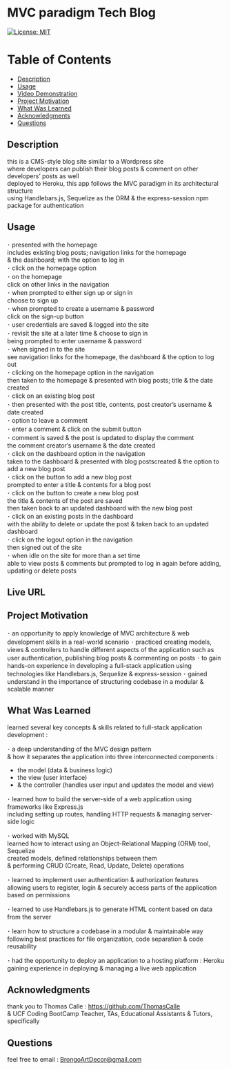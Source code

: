   # MVC paradigm Tech Blog

  [![License: MIT](https://img.shields.io/badge/License-MIT-yellow.svg)](https://opensource.org/licenses/MIT)
  
  # Table of Contents

  * [Description](#description)
  * [Usage](#usage)
  * [Video Demonstration](#video-demonstration)
  * [Project Motivation](#project-motivation)
  * [What Was Learned](#what-was-learned)
  * [Acknowledgments](#acknowledgments)
  * [Questions](#questions)
  
  ## Description

  this is a CMS-style blog site similar to a Wordpress site <br>
  where developers can publish their blog posts & comment on other developers’ posts as well <br>
  deployed to Heroku, this app follows the MVC paradigm in its architectural structure <br>
  using Handlebars.js, Sequelize as the ORM & the express-session npm package for authentication
  
  ## Usage 

  ･ presented with the homepage <br>
    includes existing blog posts; navigation links for the homepage <br>
    & the dashboard; with the option to log in <br>
  ･ click on the homepage option <br>
  ･ on the homepage <br>
    click on other links in the navigation <br>
  ･ when prompted to either sign up or sign in <br>
    choose to sign up <br>
  ･ when prompted to create a username & password <br>
    click on the sign-up button <br>
  ･ user credentials are saved & logged into the site <br>
  ･ revisit the site at a later time & choose to sign in <br>
    being prompted to enter username & password <br>
  ･ when signed in to the site <br>
    see navigation links for the homepage, the dashboard & the option to log out <br>
  ･ clicking on the homepage option in the navigation <br>
    then taken to the homepage & presented with blog posts; title & the date created <br>
  ･ click on an existing blog post <br>
  ･ then presented with the post title, contents, post creator’s username & date created <br>
  ･ option to leave a comment <br>
  ･ enter a comment & click on the submit button <br>
  ･ comment is saved & the post is updated to display the comment <br>
    the comment creator’s username & the date created <br>
  ･ click on the dashboard option in the navigation <br>
    taken to the dashboard & presented with blog postscreated & the option to add a new blog post <br>
  ･ click on the button to add a new blog post <br>
    prompted to enter a title & contents for a blog post <br>
  ･ click on the button to create a new blog post <br>
    the title & contents of the post are saved <br>
    then taken back to an updated dashboard with the new blog post <br>
  ･ click on an existing posts in the dashboard <br>
    with the ability to delete or update the post & taken back to an updated dashboard <br>
  ･ click on the logout option in the navigation <br>
    then signed out of the site <br>
  ･ when idle on the site for more than a set time <br>
    able to view posts & comments but prompted to log in again before adding, updating or delete posts

  ## Live URL 

  ## Project Motivation

  ･ an opportunity to apply knowledge of MVC architecture & web development skills in a real-world scenario 
  ･ practiced creating models, views & controllers to handle different aspects of the application
    such as user authentication, publishing blog posts & commenting on posts
  ･ to gain hands-on experience in developing a full-stack application 
    using technologies like Handlebars.js, Sequelize & express-session
  ･ gained understand in the importance of structuring codebase in a modular & scalable manner

  ## What Was Learned

  learned several key concepts & skills related to full-stack application development :

  ･ a deep understanding of the MVC design pattern  <br>
   & how it separates the application into three interconnected components :  <br>
   - the model (data & business logic)  <br>
   - the view (user interface)  <br>
   - & the controller (handles user input and updates the model and view)

  ･ learned how to build the server-side of a web application using frameworks like Express.js  <br>
    including setting up routes, handling HTTP requests & managing server-side logic  <br>

  ･ worked with MySQL  <br>
    learned how to interact using an Object-Relational Mapping (ORM) tool, Sequelize  <br>
    created models, defined relationships between them  <br> 
    & performing CRUD (Create, Read, Update, Delete) operations  <br>

  ･ learned to implement user authentication & authorization features  <br>
    allowing users to register, login & securely access parts of the application  <br> 
    based on permissions

  ･ learned to use Handlebars.js to generate HTML content based on data from the server

  ･ learn how to structure a codebase in a modular & maintainable way  <br>
    following best practices for file organization, code separation & code reusability

  ･ had the opportunity to deploy an application to a hosting platform : Heroku  <br>
    gaining experience in deploying & managing a live web application

  ## Acknowledgments

  thank you to Thomas Calle : https://github.com/ThomasCalle <br>
  & UCF Coding BootCamp Teacher, TAs, Educational Assistants & Tutors, <br>
  specifically 

  ## Questions

  feel free to email : BrongoArtDecor@gmail.com
